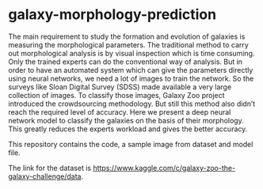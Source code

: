 # galaxy-morphology-prediction
The main requirement to study the formation and evolution of galaxies is measuring the morphological parameters.
The traditional method to carry out morphological analysis is by visual inspection which is time consuming.
Only the trained experts can do the conventional way of analysis.
But in order to have an automated system which can give the
parameters directly using neural networks, we need a lot of
images to train the network. So the surveys like Sloan Digital
Survey (SDSS) made available a very large collection of images.
To classify those images, Galaxy Zoo project introduced the
crowdsourcing methodology. But still this method also didn’t
reach the required level of accuracy. Here we present a deep
neural network model to classify the galaxies on the basis of
their morphology. This greatly reduces the experts workload
and gives the better accuracy.

This repository contains the code, a sample image from dataset and model file. 

The link for the dataset is https://www.kaggle.com/c/galaxy-zoo-the-galaxy-challenge/data. 
